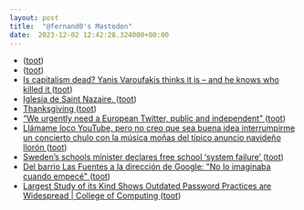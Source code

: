 ```yaml
---
layout: post
title:  "@fernand0's Mastodon"
date:  2023-12-02 12:42:28.324000+00:00
---
```

*  [ ](https://mastodon.social/@dev_m) ([toot](https://mastodon.social/@fernand0/111510876847552362))
*  [ ](https://social.hispabot.freemyip.com/@hispa) ([toot](https://mastodon.social/@fernand0/111510874551048969))
*  [Is capitalism dead? Yanis Varoufakis thinks it is – and he knows who killed it ](https://theconversation.com/is-capitalism-dead-yanis-varoufakis-thinks-it-is-and-he-knows-who-killed-it-21399) ([toot](https://mastodon.social/@fernand0/111510859274321676))
*  [Iglesia de Saint Nazaire. ](https://www.flickr.com/photos/fernand0/53338467217) ([toot](https://mastodon.social/@fernand0/111510635598122169))
*  [Thanksgiving ](https://www.youtube.com/watch?v=-najtZwvX-E&list=OLAK5uy_nbEvF6epcfaL021PNcS4w8-x0-2vabG2) ([toot](https://mastodon.social/@fernand0/111510610071766238))
*  [“We urgently need a European Twitter, public and independent”  ](https://medium.com/@francescabria/we-urgently-need-a-european-twitter-public-and-independent-cf6ac29d4a77) ([toot](https://mastodon.social/@fernand0/111510552879175751))
*  [Llámame loco YouTube, pero no creo que sea buena idea interrumpirme un concierto chulo con la música moñas del típico anuncio navideño llorón ](https://mastodon.social/@fernand0/111510444506550245) ([toot](https://mastodon.social/@fernand0/111510444506550245))
*  [Sweden’s schools minister declares free school ‘system failure’ ](https://www.theguardian.com/world/2023/nov/10/swedens-schools-minister-declares-free-school-system-failur) ([toot](https://mastodon.social/@fernand0/111510276614193371))
*  [Del barrio Las Fuentes a la dirección de Google: "No lo imaginaba cuando empecé" ](https://www.elperiodicodearagon.com/aragon/2023/11/27/oportunidad-abierto-puerta-siguiente-95125307.htm) ([toot](https://mastodon.social/@fernand0/111510181598844853))
*  [Largest Study of its Kind Shows Outdated Password Practices are Widespread \| College of Computing ](https://www.cc.gatech.edu/news/largest-study-its-kind-shows-outdated-password-practices-are-widesprea) ([toot](https://mastodon.social/@fernand0/111508362193118988))
